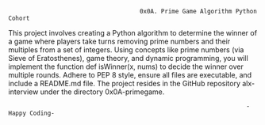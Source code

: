                                          0x0A. Prime Game Algorithm Python Cohort 

This project involves creating a Python algorithm to determine the winner of a game where players take turns removing prime numbers and their multiples from a set of integers. Using concepts like prime numbers (via Sieve of Eratosthenes), game theory, and dynamic programming, you will implement the function def isWinner(x, nums) to decide the winner over multiple rounds. Adhere to PEP 8 style, ensure all files are executable, and include a README.md file. The project resides in the GitHub repository alx-interview under the directory 0x0A-primegame.

                                                                       -Happy Coding-
